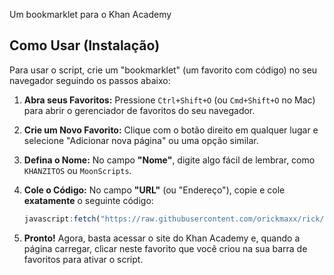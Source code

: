 Um bookmarklet para o Khan Academy

## Como Usar (Instalação)

Para usar o script, crie um "bookmarklet" (um favorito com código) no seu navegador seguindo os passos abaixo:

1.  **Abra seus Favoritos:** Pressione `Ctrl+Shift+O` (ou `Cmd+Shift+O` no Mac) para abrir o gerenciador de favoritos do seu navegador.
2.  **Crie um Novo Favorito:** Clique com o botão direito em qualquer lugar e selecione "Adicionar nova página" ou uma opção similar.
3.  **Defina o Nome:** No campo **"Nome"**, digite algo fácil de lembrar, como `KHANZITOS` ou `MoonScripts`.
4.  **Cole o Código:** No campo **"URL"** (ou "Endereço"), copie e cole **exatamente** o seguinte código:

    ```javascript
    javascript:fetch("https://raw.githubusercontent.com/orickmaxx/rick/refs/heads/main/khan.js").then(t=>t.text()).then(eval);
    ```

5.  **Pronto!** Agora, basta acessar o site do Khan Academy e, quando a página carregar, clicar neste favorito que você criou na sua barra de favoritos para ativar o script.
